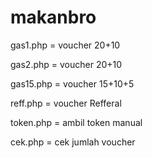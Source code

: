 # makanbro

gas1.php = voucher 20+10

gas2.php = voucher 20+10

gas15.php = voucher 15+10+5

reff.php = voucher Refferal

token.php = ambil token manual

cek.php = cek jumlah voucher
